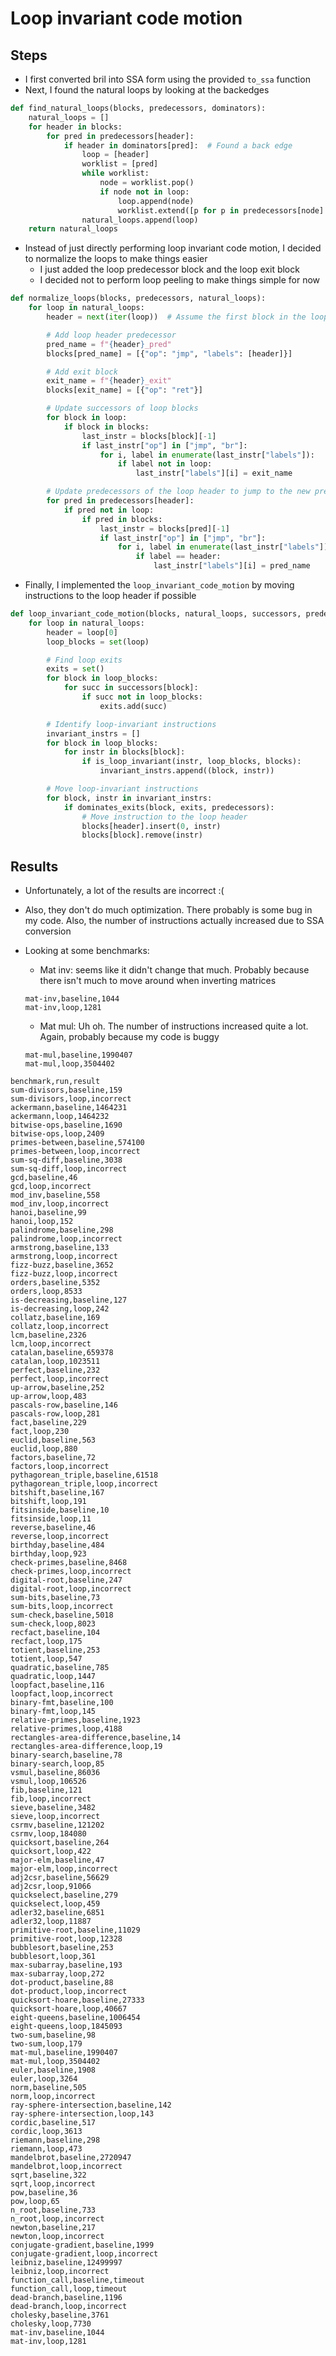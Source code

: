 # Loop invariant code motion

## Steps

- I first converted bril into SSA form using the provided `to_ssa` function
- Next, I found the natural loops by looking at the backedges

```python
def find_natural_loops(blocks, predecessors, dominators):
    natural_loops = []
    for header in blocks:
        for pred in predecessors[header]:
            if header in dominators[pred]:  # Found a back edge
                loop = [header]
                worklist = [pred]
                while worklist:
                    node = worklist.pop()
                    if node not in loop:
                        loop.append(node)
                        worklist.extend([p for p in predecessors[node] if p not in loop])
                natural_loops.append(loop)
    return natural_loops
```

- Instead of just directly performing loop invariant code motion, I decided to normalize the loops to make things easier
    - I just added the loop predecessor block and the loop exit block
    - I decided not to perform loop peeling to make things simple for now

```python
def normalize_loops(blocks, predecessors, natural_loops):
    for loop in natural_loops:
        header = next(iter(loop))  # Assume the first block in the loop is the header

        # Add loop header predecessor
        pred_name = f"{header}_pred"
        blocks[pred_name] = [{"op": "jmp", "labels": [header]}]

        # Add exit block
        exit_name = f"{header}_exit"
        blocks[exit_name] = [{"op": "ret"}]

        # Update successors of loop blocks
        for block in loop:
            if block in blocks:
                last_instr = blocks[block][-1]
                if last_instr["op"] in ["jmp", "br"]:
                    for i, label in enumerate(last_instr["labels"]):
                        if label not in loop:
                            last_instr["labels"][i] = exit_name

        # Update predecessors of the loop header to jump to the new predecessor block
        for pred in predecessors[header]:
            if pred not in loop:
                if pred in blocks:
                    last_instr = blocks[pred][-1]
                    if last_instr["op"] in ["jmp", "br"]:
                        for i, label in enumerate(last_instr["labels"]):
                            if label == header:
                                last_instr["labels"][i] = pred_name
```


- Finally, I implemented the `loop_invariant_code_motion` by moving instructions to the loop header if possible
```python
def loop_invariant_code_motion(blocks, natural_loops, successors, predecessors):
    for loop in natural_loops:
        header = loop[0]
        loop_blocks = set(loop)

        # Find loop exits
        exits = set()
        for block in loop_blocks:
            for succ in successors[block]:
                if succ not in loop_blocks:
                    exits.add(succ)

        # Identify loop-invariant instructions
        invariant_instrs = []
        for block in loop_blocks:
            for instr in blocks[block]:
                if is_loop_invariant(instr, loop_blocks, blocks):
                    invariant_instrs.append((block, instr))

        # Move loop-invariant instructions
        for block, instr in invariant_instrs:
            if dominates_exits(block, exits, predecessors):
                # Move instruction to the loop header
                blocks[header].insert(0, instr)
                blocks[block].remove(instr)
```


## Results


- Unfortunately, a lot of the results are incorrect :(
- Also, they don't do much optimization. There probably is some bug in my code. Also, the number of instructions actually increased due to SSA conversion

- Looking at some benchmarks:
    - Mat inv: seems like it didn't change that much. Probably because there isn't much to move around when inverting matrices
    ```
    mat-inv,baseline,1044
    mat-inv,loop,1281
    ```

    - Mat mul: Uh oh. The number of instructions increased quite a lot. Again, probably because my code is buggy
    ```
    mat-mul,baseline,1990407
    mat-mul,loop,3504402
    ```

```
benchmark,run,result
sum-divisors,baseline,159
sum-divisors,loop,incorrect
ackermann,baseline,1464231
ackermann,loop,1464232
bitwise-ops,baseline,1690
bitwise-ops,loop,2409
primes-between,baseline,574100
primes-between,loop,incorrect
sum-sq-diff,baseline,3038
sum-sq-diff,loop,incorrect
gcd,baseline,46
gcd,loop,incorrect
mod_inv,baseline,558
mod_inv,loop,incorrect
hanoi,baseline,99
hanoi,loop,152
palindrome,baseline,298
palindrome,loop,incorrect
armstrong,baseline,133
armstrong,loop,incorrect
fizz-buzz,baseline,3652
fizz-buzz,loop,incorrect
orders,baseline,5352
orders,loop,8533
is-decreasing,baseline,127
is-decreasing,loop,242
collatz,baseline,169
collatz,loop,incorrect
lcm,baseline,2326
lcm,loop,incorrect
catalan,baseline,659378
catalan,loop,1023511
perfect,baseline,232
perfect,loop,incorrect
up-arrow,baseline,252
up-arrow,loop,483
pascals-row,baseline,146
pascals-row,loop,281
fact,baseline,229
fact,loop,230
euclid,baseline,563
euclid,loop,880
factors,baseline,72
factors,loop,incorrect
pythagorean_triple,baseline,61518
pythagorean_triple,loop,incorrect
bitshift,baseline,167
bitshift,loop,191
fitsinside,baseline,10
fitsinside,loop,11
reverse,baseline,46
reverse,loop,incorrect
birthday,baseline,484
birthday,loop,923
check-primes,baseline,8468
check-primes,loop,incorrect
digital-root,baseline,247
digital-root,loop,incorrect
sum-bits,baseline,73
sum-bits,loop,incorrect
sum-check,baseline,5018
sum-check,loop,8023
recfact,baseline,104
recfact,loop,175
totient,baseline,253
totient,loop,547
quadratic,baseline,785
quadratic,loop,1447
loopfact,baseline,116
loopfact,loop,incorrect
binary-fmt,baseline,100
binary-fmt,loop,145
relative-primes,baseline,1923
relative-primes,loop,4188
rectangles-area-difference,baseline,14
rectangles-area-difference,loop,19
binary-search,baseline,78
binary-search,loop,85
vsmul,baseline,86036
vsmul,loop,106526
fib,baseline,121
fib,loop,incorrect
sieve,baseline,3482
sieve,loop,incorrect
csrmv,baseline,121202
csrmv,loop,184080
quicksort,baseline,264
quicksort,loop,422
major-elm,baseline,47
major-elm,loop,incorrect
adj2csr,baseline,56629
adj2csr,loop,91066
quickselect,baseline,279
quickselect,loop,459
adler32,baseline,6851
adler32,loop,11887
primitive-root,baseline,11029
primitive-root,loop,12328
bubblesort,baseline,253
bubblesort,loop,361
max-subarray,baseline,193
max-subarray,loop,272
dot-product,baseline,88
dot-product,loop,incorrect
quicksort-hoare,baseline,27333
quicksort-hoare,loop,40667
eight-queens,baseline,1006454
eight-queens,loop,1845093
two-sum,baseline,98
two-sum,loop,179
mat-mul,baseline,1990407
mat-mul,loop,3504402
euler,baseline,1908
euler,loop,3264
norm,baseline,505
norm,loop,incorrect
ray-sphere-intersection,baseline,142
ray-sphere-intersection,loop,143
cordic,baseline,517
cordic,loop,3613
riemann,baseline,298
riemann,loop,473
mandelbrot,baseline,2720947
mandelbrot,loop,incorrect
sqrt,baseline,322
sqrt,loop,incorrect
pow,baseline,36
pow,loop,65
n_root,baseline,733
n_root,loop,incorrect
newton,baseline,217
newton,loop,incorrect
conjugate-gradient,baseline,1999
conjugate-gradient,loop,incorrect
leibniz,baseline,12499997
leibniz,loop,incorrect
function_call,baseline,timeout
function_call,loop,timeout
dead-branch,baseline,1196
dead-branch,loop,incorrect
cholesky,baseline,3761
cholesky,loop,7730
mat-inv,baseline,1044
mat-inv,loop,1281
```
